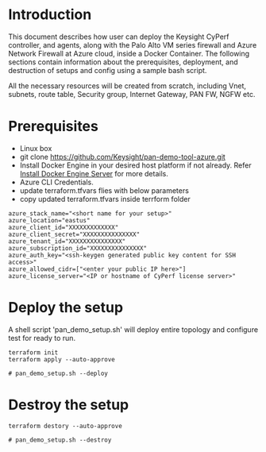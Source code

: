 # Introduction

This document describes how user can deploy the Keysight CyPerf controller, and agents, along with the Palo Alto VM series firewall and Azure Network Firewall at Azure cloud, inside a Docker Container. The following sections contain information about the prerequisites, deployment, and destruction of setups and config using a sample bash script.

All the necessary resources will be created from scratch, including Vnet, subnets, route table, Security group, Internet Gateway, PAN FW, NGFW etc.

# Prerequisites

- Linux box
- git clone https://github.com/Keysight/pan-demo-tool-azure.git
- Install Docker Engine in your desired host platform if not already. Refer [Install Docker Engine Server](https://docs.docker.com/engine/install/#server) for more details.
- Azure CLI Credentials.
- update terraform.tfvars flies with below parameters
- copy updated terraform.tfvars inside terrform folder
```
azure_stack_name="<short name for your setup>"
azure_location="eastus"
azure_client_id="XXXXXXXXXXXXX"
azure_client_secret="XXXXXXXXXXXXXXX"
azure_tenant_id="XXXXXXXXXXXXXXX"
azure_subscription_id="XXXXXXXXXXXXXXX"
azure_auth_key="<ssh-keygen generated public key content for SSH access>"
azure_allowed_cidr=["<enter your public IP here>"]
azure_license_server="<IP or hostname of CyPerf license server>"
```


# Deploy the setup

A shell script 'pan_demo_setup.sh' will deploy entire topology and configure test for ready to run.

```
terraform init
terraform apply --auto-approve

# pan_demo_setup.sh --deploy
```
# Destroy the setup

```
terraform destory --auto-approve

# pan_demo_setup.sh --destroy
```